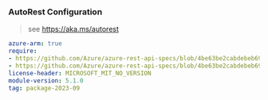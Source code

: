### AutoRest Configuration

> see https://aka.ms/autorest

``` yaml
azure-arm: true
require:
- https://github.com/Azure/azure-rest-api-specs/blob/4be63be2cabdebeb6974b22d89ed6fdb44392541/specification/network/resource-manager/readme.md
- https://github.com/Azure/azure-rest-api-specs/blob/4be63be2cabdebeb6974b22d89ed6fdb44392541/specification/network/resource-manager/readme.go.md
license-header: MICROSOFT_MIT_NO_VERSION
module-version: 5.1.0
tag: package-2023-09
```
